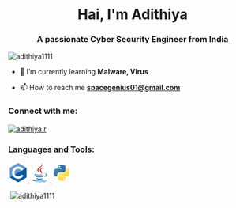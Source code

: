 <h1 align="center">Hai, I'm Adithiya</h1>
<h3 align="center">A passionate Cyber Security Engineer from India</h3>

<p align="left"> <img src="https://komarev.com/ghpvc/?username=adithiya1111&label=Profile%20views&color=0e75b6&style=flat" alt="adithiya1111" /> </p>

- 🌱 I’m currently learning **Malware, Virus**

- 📫 How to reach me **spacegenius01@gmail.com**

<h3 align="left">Connect with me:</h3>
<p align="left">
<a href="https://linkedin.com/in/adithiya-r-1111adi" target="blank"><img align="center" src="https://raw.githubusercontent.com/rahuldkjain/github-profile-readme-generator/master/src/images/icons/Social/linked-in-alt.svg" alt="adithiya r" height="30" width="40" /></a>
</p>

<h3 align="left">Languages and Tools:</h3>
<p align="left"> <a href="https://www.cprogramming.com/" target="_blank" rel="noreferrer"> <img src="https://raw.githubusercontent.com/devicons/devicon/master/icons/c/c-original.svg" alt="c" width="40" height="40"/> </a> <a href="https://www.java.com" target="_blank" rel="noreferrer"> <img src="https://raw.githubusercontent.com/devicons/devicon/master/icons/java/java-original.svg" alt="java" width="40" height="40"/> </a> <a href="https://www.python.org" target="_blank" rel="noreferrer"> <img src="https://raw.githubusercontent.com/devicons/devicon/master/icons/python/python-original.svg" alt="python" width="40" height="40"/> </a> </p>

<p>&nbsp;<img align="center" src="https://github-readme-stats.vercel.app/api?username=adithiya1111&show_icons=true&locale=en" alt="adithiya1111" /></p>
